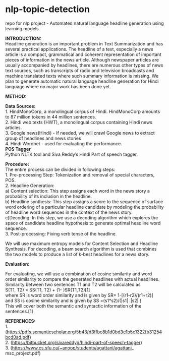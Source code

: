 # nlp-topic-detection

repo for nlp project - Automated natural language headline generation using learning models

**INTRODUCTION:**<br/>
Headline generation is an important problem in Text Summarization and has several practical applications. The headline of a text, especially a news article is a compact, grammatical and coherent representation of important pieces of information in the news article. Although newspaper articles are usually accompanied by headlines, there are numerous other types of news text sources, such as transcripts of radio and television broadcasts and machine translated texts where such summary information is missing. We plan to generate automatic natural language headline generation for Hindi language where no major work has been done yet.

**METHOD:**

**Data Sources:**<br/>
	1. HindMonoCorp, a monolingual corpus of Hindi. HindMonoCorp amounts to 87 million tokens in 44 million sentences.  
	2. Hindi web texts (HWT), a monolingual corpus containing Hindi news articles.  
	3. Google news(Hindi) - If needed, we will crawl Google news to extract group of headlines and  news stories    
	4. Hindi Wordnet -  used for evaluating the performance.  
**POS Tagger**<br/>
							Python NLTK tool and Siva Reddy’s Hindi Part of speech tagger.  

**Procedure:**  
The entire process can be divided in following steps:  
	1. Pre-processing Step: Tokenization and removal of special characters, POS.           
	2. Headline Generation:  
		a)  Content selection: This step assigns each word in the news story a probability of its inclusion in the headline.  
		b) Headline synthesis: This step assigns a score to the sequence of surface word ordering of a particular headline candidate by modeling the probability of headline word sequences in the context of the news story.   
		c)Decoding: In  this step, we use a decoding algorithm which explores the space of candidate headline hypothesis to generate optimal headline word sequence.  
 	3. Post-processing: Fixing verb tense of the headline.  

We will use maximum entropy models for Content Selection and Headline Synthesis. For decoding, a beam search algorithm is used that combines the two models to produce a list of k-best headlines for a news story.  

**Evaluation:**  

For evaluating, we will use a combination of cosine similarity and word order similarity to compare the generated headlines with actual headlines.  
Similarity between two sentences T1 and T2 will be calculated as   
        S(T1, T2) = SS(T1, T2) + (1- )SR(T1,T2)[1]   
where SR is word order similarity and is given by SR= 1-[(r1-r2)/(r1+r2)]  
and SS is cosine similarity and is given by SS =(s1*s2)/(|s1| .|s2| )   
This will cover both the semantic and syntactic information of the sentences.[1]   
 
**REFERENCES:**  
 	1. (https://pdfs.semanticscholar.org/5b43/d3ffbc8b1d0bd3e1b5c1322fb31254bcd0ad.pdf)  
 	2. (https://bitbucket.org/sivareddyg/hindi-part-of-speech-tagger)  
 	3. (https://www.cs.sfu.ca/~anoop/students/agattani/agattani_ msc_project.pdf)  



